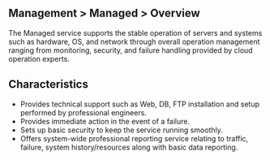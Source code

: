 ## Management > Managed > Overview

The Managed service supports the stable operation of servers and systems such as hardware, OS, and network through overall operation management ranging from monitoring, security, and failure handling provided by cloud operation experts.

## Characteristics
* Provides technical support such as Web, DB, FTP installation and setup performed by professional engineers.
* Provides immediate action in the event of a failure.
* Sets up basic security to keep the service running smoothly.
* Offers system-wide professional reporting service relating to traffic, failure, system history/resources along with basic data reporting.
